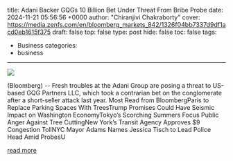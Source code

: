 title: Adani Backer GQGs 10 Billion Bet Under Threat From Bribe Probe
date: 2024-11-21 05:56:56 +0000
author: "Chiranjivi Chakraborty"
cover: https://media.zenfs.com/en/bloomberg_markets_842/1326f04bb7337d9df1acd0eb1615f375
draft: false
top: false
type: post
hide: false
toc: false
tags:
  - Business
categories:
  - business
---

![](https://media.zenfs.com/en/bloomberg_markets_842/1326f04bb7337d9df1acd0eb1615f375)

(Bloomberg) -- Fresh troubles at the Adani Group are posing a threat to US-based GQG Partners LLC, which took a contrarian bet on the conglomerate after a short-seller attack last year. Most Read from BloombergParis to Replace Parking Spaces With TreesTrump Promises Could Have Seismic Impact on Washington EconomyTokyo’s Scorching Summers Focus Public Anger Against Tree CuttingNew York’s Transit Agency Approves $9 Congestion TollNYC Mayor Adams Names Jessica Tisch to Lead Police Head Amid ProbesU

[read more](https://finance.yahoo.com/news/adani-backer-gqg-10-billion-055656354.html)

